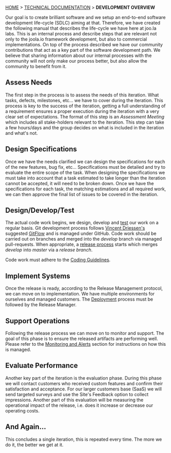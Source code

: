 [HOME](Home) > [TECHNICAL DOCUMENTATION](technical-documentation) > **DEVELOPMENT OVERVIEW**

Our goal is to create brilliant software and we setup an end-to-end software development life-cycle (SDLC) aiming at that. Therefore, we have created the following manual that describes
the life-cycle we have here at joo.la labs. This is an internal process and describe steps that are relevant not only to the joola.io framework development, but also to commercial implementations.
On top of the process described we have our community contributions that act as a key part of the software development path. 
We believe that sharing information about our internal processes with the community will not only make our process better, but also allow the community to benefit from it.

## Assess Needs
The first step in the process is to assess the needs of this iteration. What tasks, defects, milestones, etc... we have to cover during the iteration. 
This process is key to the success of the iteration, getting a full understanding of a requirement ensures a proper execution during the iteration with a very clear set of expectations. 
The format of this step is an *Assessment Meeting* which includes all stake-holders relevant to the iteration. 
This step can take a few hours/days and the group decides on what is included in the iteration and what's not.

## Design Specifications
Once we have the needs clarified we can design the specifications for each of the new features, bug fix, etc... Specifications must be detailed and try to evaluate the entire scope of the task. 
When designing the specifications we must take into account that a task estimated to take longer than the iteration cannot be accepted, it will need to be broken down. 
Once we have the specifications for each task, the matching estimations and all required work, we can then approve the final list of issues to be covered in the iteration.

## Design/Develop/Test
The actual code work begins, we design, develop and [test](code-testing) our work on a regular basis. 
Git development process follows [Vincent Driessen's](http://twitter.com/nvie) suggested [GitFlow](http://nvie.com/posts/a-successful-git-branching-model/) and is managed under GitHub. 
Code work should be carried out on branches and merged into the *develop* branch via managed pull-requests. When appropriate, a [release process](software-release-process) starts which merges *develop* into *master* via a *release branch*.  

Code work must adhere to the [Coding Guidelines](coding-style-guidelines).

## Implement Systems
Once the release is ready, according to the Release Management protocol, we can move on to implementation. 
We have multiple environments for ourselves and managed customers. The [Deployment](software-deployment) process must be followed by the Release Manager.

## Support Operations
Following the release process we can move on to monitor and support. The goal of this phase is to ensure the released artifacts are performing well. 
Please refer to the [Monitoring and Alerts](monitoring-and-alerts) section for instructions on how this is managed.

## Evaluate Performance
Another key part of the iteration is the evaluation phase. During this phase we will contact customers who received custom features and confirm their satisfaction and acceptance. 
For our larger customers base (SaaS) we will send targeted surveys and use the Site's Feedback option to collect impressions.
Another part of this evaluation will be measuring the operational impact of the release, i.e. does it increase or decrease our operating costs.

## And Again...
This concludes a single iteration, this is repeated every time. The more we do it, the better we get at it.

